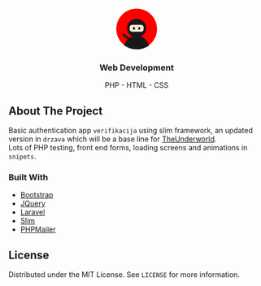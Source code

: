 <!-- PROJECT LOGO -->
<br />
<p align="center">
  <a href="https://theunderworldve.000webhostapp.com/public">
    <img src="images/logo.png" alt="Logo" width="80" height="80">
  </a>

  <h3 align="center">Web Development</h3>

  <p align="center">
    PHP - HTML - CSS 
  </p>
</p>


<!-- ABOUT THE PROJECT -->
## About The Project

Basic authentication app `verifikacija` using slim framework, an updated version in `drzava` which will be a base line for [TheUnderworld](https://github.com/vasetrendafilov/the_underworld).<br>
Lots of PHP testing, front end forms, loading screens and animations in `snipets`.  

### Built With

* [Bootstrap](https://getbootstrap.com)
* [JQuery](https://jquery.com)
* [Laravel](https://laravel.com)
* [Slim](https://www.slimframework.com)
* [PHPMailer](https://github.com/PHPMailer/PHPMailer)

<!-- LICENSE -->
## License

Distributed under the MIT License. See `LICENSE` for more information.
